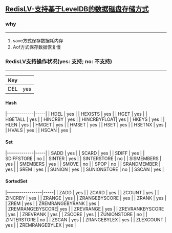 [RedisLV-支持基于LevelDB的数据磁盘存储方式](https://github.com/ivanabc/RedisLV)
---

### why
---
1. save方式保存数据耗内存
2. Aof方式保存数据恢复慢

### RedisLV支持操作状况(yes: 支持; no: 不支持)
---

| Key         |     |
|-------------|-----|
| DEL         | yes |

####  Hash
|-------------|-----|
| HDEL        | yes | 
| HEXISTS     | yes |
| HGET        | yes |
| HGETALL     | yes |
| HINCRBY     | yes |
| HINCRBYFLOAT| yes |
| HKEYS       | yes |
| HLEN        | yes |
| HMGET       | yes |
| HMSET       | yes |
| HSET        | yes |
| HSETNX      | yes |
| HVALS       | yes |
| HSCAN       | yes |

####  Set
|-------------|-----|
| SADD        | yes |
| SCARD       | yes |
| SDIFF       | yes |
| SDIFFSTORE  | no  |
| SINTER      | yes |
| SINTERSTORE | no  |
| SISMEMBERS  | yes |
| SMEMBERS    | yes |
| SMOVE       | no  |
| SPOP        | no  |
| SRANDMEMBER | yes |
| SREM        | yes |
| SUNION      | yes |
| SUNIONSTORE | no  |
| SSCAN       | yes |

####  SortedSet
|-----------------|-----|
| ZADD            | yes |
| ZCARD           | yes |
| ZCOUNT          | yes |
| ZINCRBY         | yes |
| ZRANGE          | yes |
| ZRANGEBYSCORE   | yes |
| ZRANK           | yes |
| ZREM            | yes |
| ZREMRANGEBYRANK | yes |  
| ZREMRANGEBYSCORE| yes |
| ZREVRANGE       | yes |
| ZREVRANKBYSCORE | yes |
| ZREVRANK        | yes |
| ZSCORE          | yes |
| ZUNIONSTORE     | no  |
| ZINTERSTORE     | no  |
| ZSCAN           | yes |
| ZRANGEBYLEX     | yes |
| ZLEXCOUNT       | yes |
| ZREMRANGEBYLEX  | yes |  


